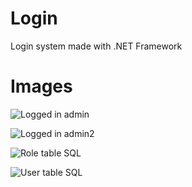 # Login

Login system made with .NET Framework

# Images

![Logged in admin](https://user-images.githubusercontent.com/38591482/104827251-750bff00-583a-11eb-8a62-5c066fb97a2f.png)

![Logged in admin2](https://user-images.githubusercontent.com/38591482/104827284-c87e4d00-583a-11eb-8629-6d8fc2fbca9b.png)

![Role table SQL](https://user-images.githubusercontent.com/38591482/104827291-d16f1e80-583a-11eb-8292-5d5554f95bfa.png)

![User table SQL](https://user-images.githubusercontent.com/38591482/104827297-de8c0d80-583a-11eb-80ac-def6edaab6b7.png)
